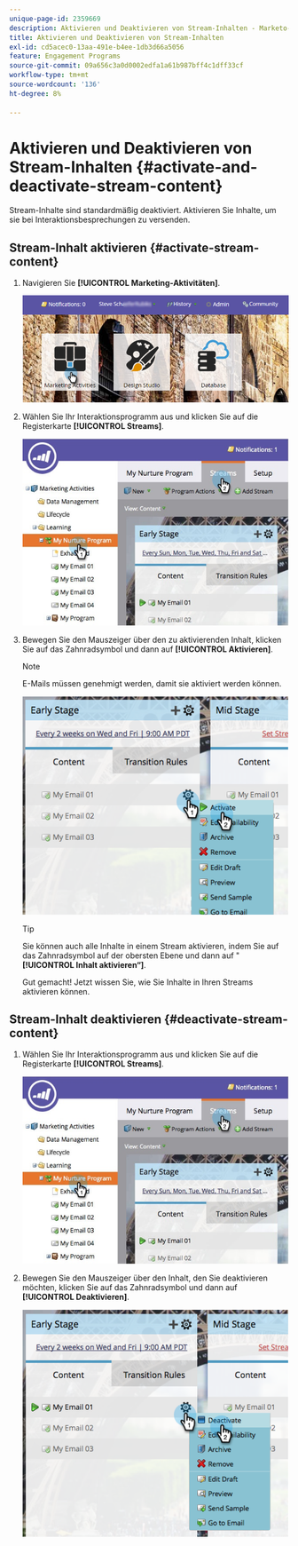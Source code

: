 ```yaml
---
unique-page-id: 2359669
description: Aktivieren und Deaktivieren von Stream-Inhalten - Marketo-Dokumente - Produktdokumentation
title: Aktivieren und Deaktivieren von Stream-Inhalten
exl-id: cd5acec0-13aa-491e-b4ee-1db3d66a5056
feature: Engagement Programs
source-git-commit: 09a656c3a0d0002edfa1a61b987bff4c1dff33cf
workflow-type: tm+mt
source-wordcount: '136'
ht-degree: 8%

---
```


# Aktivieren und Deaktivieren von Stream-Inhalten {#activate-and-deactivate-stream-content}

Stream-Inhalte sind standardmäßig deaktiviert. Aktivieren Sie Inhalte, um sie bei Interaktionsbesprechungen zu versenden.

## Stream-Inhalt aktivieren {#activate-stream-content}

1. Navigieren Sie **[!UICONTROL Marketing-Aktivitäten]**.

   ![](assets/login-marketing-activities.png)

1. Wählen Sie Ihr Interaktionsprogramm aus und klicken Sie auf die Registerkarte **[!UICONTROL Streams]**.

   ![](assets/cloneasteam.jpg)

1. Bewegen Sie den Mauszeiger über den zu aktivierenden Inhalt, klicken Sie auf das Zahnradsymbol und dann auf **[!UICONTROL Aktivieren]**.

   >[!NOTE]
   >
   >E-Mails müssen genehmigt werden, damit sie aktiviert werden können.

   ![](assets/image2014-9-15-16-3a33-3a42.png)

   >[!TIP]
   >
   >Sie können auch alle Inhalte in einem Stream aktivieren, indem Sie auf das Zahnradsymbol auf der obersten Ebene und dann auf &quot;**[!UICONTROL Inhalt aktivieren“]**.

   Gut gemacht! Jetzt wissen Sie, wie Sie Inhalte in Ihren Streams aktivieren können.

## Stream-Inhalt deaktivieren {#deactivate-stream-content}

1. Wählen Sie Ihr Interaktionsprogramm aus und klicken Sie auf die Registerkarte **[!UICONTROL Streams]**.

   ![](assets/cloneasteam.jpg)

1. Bewegen Sie den Mauszeiger über den Inhalt, den Sie deaktivieren möchten, klicken Sie auf das Zahnradsymbol und dann auf **[!UICONTROL Deaktivieren]**.

   ![](assets/image2014-9-15-16-3a34-3a25.png)
